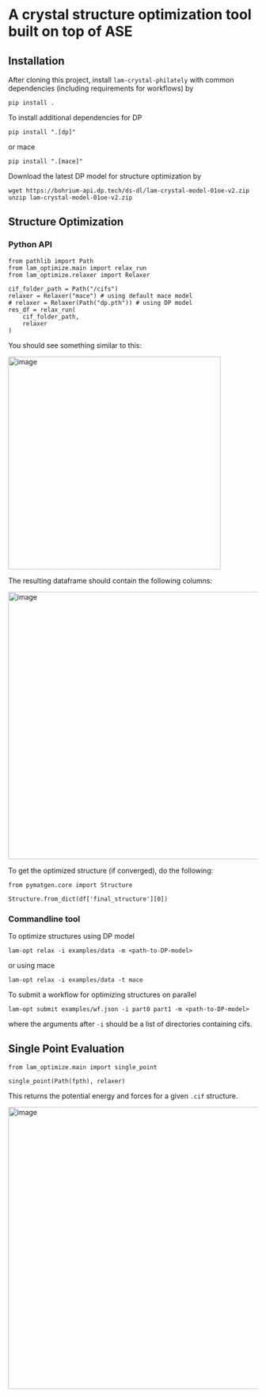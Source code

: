 # A crystal structure optimization tool built on top of ASE

## Installation

After cloning this project, install `lam-crystal-philately` with common dependencies (including requirements for workflows) by
```
pip install .
```
To install additional dependencies for DP
```
pip install ".[dp]"
```
or mace
```
pip install ".[mace]"
```

Download the latest DP model for structure optimization by
```
wget https://bohrium-api.dp.tech/ds-dl/lam-crystal-model-01oe-v2.zip
unzip lam-crystal-model-01oe-v2.zip
```


## Structure Optimization

### Python API

```
from pathlib import Path
from lam_optimize.main import relax_run
from lam_optimize.relaxer import Relaxer

cif_folder_path = Path("/cifs")
relaxer = Relaxer("mace") # using default mace model
# relaxer = Relaxer(Path("dp.pth")) # using DP model
res_df = relax_run(
    cif_folder_path,
    relaxer
)
```

You should see something similar to this:

<img width="429" alt="image" src="https://github.com/deepmodeling/lam-crystal-philately/assets/137014849/0e652ec3-aa8d-4332-b90a-c3fb13c081ff">

The resulting dataframe should contain the following columns:

<img width="539" alt="image" src="https://github.com/deepmodeling/lam-crystal-philately/assets/137014849/f3be0bbf-ff85-4d27-92b2-46ba81e9c5c2">

To get the optimized structure (if converged), do the following:

```
from pymatgen.core import Structure

Structure.from_dict(df['final_structure'][0])
```

### Commandline tool

To optimize structures using DP model
```
lam-opt relax -i examples/data -m <path-to-DP-model>
```
or using mace
```
lam-opt relax -i examples/data -t mace
```

To submit a workflow for optimizing structures on parallel
```
lam-opt submit examples/wf.json -i part0 part1 -m <path-to-DP-model>
```
where the arguments after `-i` should be a list of directories containing cifs.

## Single Point Evaluation

```
from lam_optimize.main import single_point

single_point(Path(fpth), relaxer)

```
This returns the potential energy and forces for a given `.cif` structure.

<img width="568" alt="image" src="https://github.com/deepmodeling/lam-crystal-philately/assets/137014849/6917528d-7e2a-4dc0-a49a-a87825983fba">